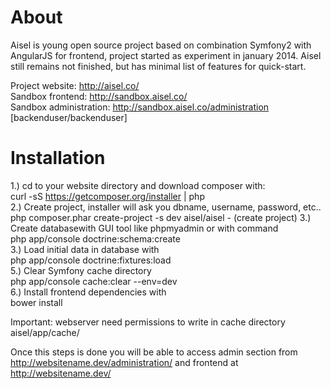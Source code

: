 About
========================

Aisel is young open source project based on combination Symfony2 with AngularJS for frontend, project started as experiment in january 2014.
Aisel still remains not finished, but has minimal list of features for quick-start.<br/>

Project website: http://aisel.co/<br/>
Sandbox frontend: http://sandbox.aisel.co/<br/>
Sandbox administration: http://sandbox.aisel.co/administration [backenduser/backenduser]

Installation
========================

1.) cd to your website directory and download composer with:  <br/>
curl -sS https://getcomposer.org/installer | php<br/>
2.) Create project, installer will ask you dbname, username, password, etc.. <br/>
php composer.phar create-project -s dev aisel/aisel - (create project)
3.) Create databasewith GUI tool like phpmyadmin or with command<br/>
php app/console doctrine:schema:create<br/>
3.) Load initial data in database with<br/>
php app/console doctrine:fixtures:load<br/>
5.) Clear Symfony cache directory<br/>
php app/console cache:clear --env=dev<br/>
6.) Install frontend dependencies with<br/>
bower install<br/>

Important: webserver need permissions to write in cache directory aisel/app/cache/<br/>

Once this steps is done you will be able to access admin section from http://websitename.dev/administration/
and frontend at http://websitename.dev/

